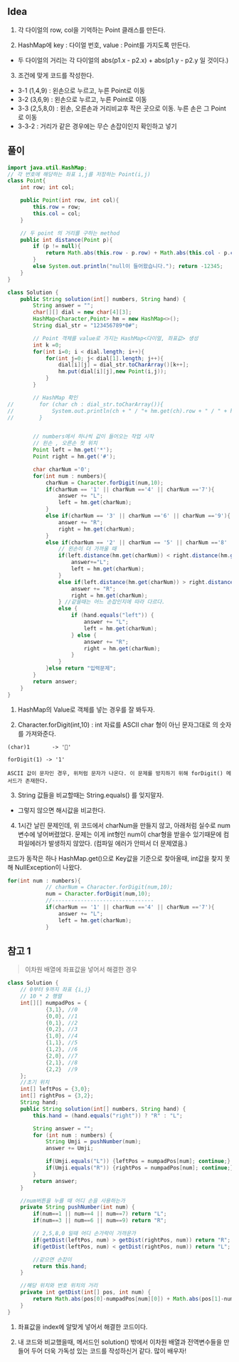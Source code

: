 ## Idea

1. 각 다이얼의 row, col을 기억하는 Point 클래스를 만든다.

2. HashMap에 key : 다이얼 번호, value : Point를 가지도록 만든다.

+ 두 다이얼의 거리는 각 다이얼의 abs(p1.x - p2.x) + abs(p1.y - p2.y 일 것이다.)

3. 조건에 맞게 코드를 작성한다.
+ 3-1 (1,4,9) : 왼손으로 누르고, 누른 Point로 이동
+ 3-2 (3,6,9) : 왼손으로 누르고, 누른 Point로 이동
+ 3-3 (2,5,8,0) : 왼손, 오른손과 거리비교후 작은 곳으로 이동. 누른 손은 그 Point로 이동 
+ 3-3-2 : 거리가 같은 경우에는 무슨 손잡이인지 확인하고 넣기 


## 풀이
```java
import java.util.HashMap;
// 각 번호에 해당하는 좌표 i,j를 저장하는 Point(i,j)
class Point{
    int row; int col;

    public Point(int row, int col){
        this.row = row;
        this.col = col;
    }

    // 두 point 의 거리를 구하는 method
    public int distance(Point p){
        if (p != null){
            return Math.abs(this.row - p.row) + Math.abs(this.col - p.col);
        }
        else System.out.println("null이 들어왔습니다."); return -12345;
    }
}

class Solution {
    public String solution(int[] numbers, String hand) {
        String answer = "";
        char[][] dial = new char[4][3];
        HashMap<Character,Point> hm = new HashMap<>();
        String dial_str = "123456789*0#";

        // Point 객체를 value로 가지는 HashMap<다이얼, 좌표값> 생성
        int k =0;
        for(int i=0; i < dial.length; i++){
            for(int j=0; j< dial[1].length; j++){
                dial[i][j] = dial_str.toCharArray()[k++];
                hm.put(dial[i][j],new Point(i,j));
            }
        }

        // HashMap 확인
//        for (char ch : dial_str.toCharArray()){
//            System.out.println(ch + " / "+ hm.get(ch).row + " / " + hm.get(ch).col);
//        }


        // numbers에서 하나씩 값이 들어오는 작업 시작
        // 왼손 , 오른손 첫 위치
        Point left = hm.get('*');
        Point right = hm.get('#');

        char charNum ='0';
        for(int num : numbers){
            charNum = Character.forDigit(num,10);
            if(charNum == '1' || charNum =='4' || charNum =='7'){
                answer += "L";
                left = hm.get(charNum);
            }
            else if(charNum == '3' || charNum =='6' || charNum =='9'){
                answer += "R";
                right = hm.get(charNum);
            }
            else if(charNum == '2' || charNum == '5' || charNum =='8' || charNum =='0'){
                // 왼손이 더 가까울 때
                if(left.distance(hm.get(charNum)) < right.distance(hm.get(charNum))) {
                    answer+="L";
                    left = hm.get(charNum);
                }
                else if(left.distance(hm.get(charNum)) > right.distance(hm.get(charNum))){
                    answer += "R";
                    right = hm.get(charNum);
                } //같을때는 어느 손잡인지에 따라 다르다.
                else {
                    if (hand.equals("left")) {
                        answer += "L";
                        left = hm.get(charNum);
                    } else {
                        answer += "R";
                        right = hm.get(charNum);
                    }
                }
            }else return "입력문제";
        }
        return answer;
    }
}
```
1. HashMap의 Value로 객체를 넣는 경우를 잘 봐두자.

2. Character.forDigit(int,10) : int 자료를 ASCII char 형이 아닌 문자그대로 의 숫자를 가져와준다.
```
(char)1       -> ''

forDigit(1) -> '1'

ASCII 값이 문자인 경우, 위처럼 문자가 나온다. 이 문제를 방지하기 위해 forDigit() 메서드가 존재한다.
```

3. String 값들을 비교할때는 String.equals() 를 잊지말자.
+ 그렇지 않으면 해시값을 비교한다.

4. 1시간 날린 문제인데, 위 코드에서 charNum을 만들지 않고, 아래처럼 실수로 num 변수에 넣어버렸었다. 문제는 이게 int형인 num이 char형을 받을수 있기때문에 컴파일에러가 발생하지 않았다. (컴파일 에러가 안떠서 더 문제였음.)

코드가 동작은 하나 HashMap.get()으로 Key값을 기준으로 찾아올때, int값을 찾지 못해 NullException이 나왔다.
```java
for(int num : numbers){
            // charNum = Character.forDigit(num,10);
            num = Character.forDigit(num,10);
            //--------------------------------
            if(charNum == '1' || charNum =='4' || charNum =='7'){
                answer += "L";
                left = hm.get(charNum);
            }
```


## 참고 1

> 이차원 배열에 좌표값을 넣어서 해결한 경우

```java
class Solution {
    // 0부터 9까지 좌표 {i,j} 
    // 10 * 2 행렬
    int[][] numpadPos = {
            {3,1}, //0
            {0,0}, //1
            {0,1}, //2
            {0,2}, //3
            {1,0}, //4
            {1,1}, //5
            {1,2}, //6
            {2,0}, //7
            {2,1}, //8
            {2,2}  //9
    };
    //초기 위치
    int[] leftPos = {3,0};
    int[] rightPos = {3,2};
    String hand;
    public String solution(int[] numbers, String hand) {
        this.hand = (hand.equals("right")) ? "R" : "L";

        String answer = "";
        for (int num : numbers) {
            String Umji = pushNumber(num);
            answer += Umji;

            if(Umji.equals("L")) {leftPos = numpadPos[num]; continue;}
            if(Umji.equals("R")) {rightPos = numpadPos[num]; continue;}
        }
        return answer;
    }

    //num버튼을 누를 때 어디 손을 사용하는가
    private String pushNumber(int num) {
        if(num==1 || num==4 || num==7) return "L";
        if(num==3 || num==6 || num==9) return "R";

        // 2,5,8,0 일때 어디 손가락이 가까운가
        if(getDist(leftPos, num) > getDist(rightPos, num)) return "R";
        if(getDist(leftPos, num) < getDist(rightPos, num)) return "L";

        //같으면 손잡이
        return this.hand;
    }

    //해당 위치와 번호 위치의 거리
    private int getDist(int[] pos, int num) {
        return Math.abs(pos[0]-numpadPos[num][0]) + Math.abs(pos[1]-numpadPos[num][1]);
    }
}
``` 
1. 좌표값을 index에 알맞게 넣어서 해결한 코드이다.

2. 내 코드와 비교했을때, 메서드인 solution() 밖에서 이차원 배열과 전역변수들을 만들어 두어 더욱 가독성 있는 코드를 작성하신거 같다. 많이 배우자!
